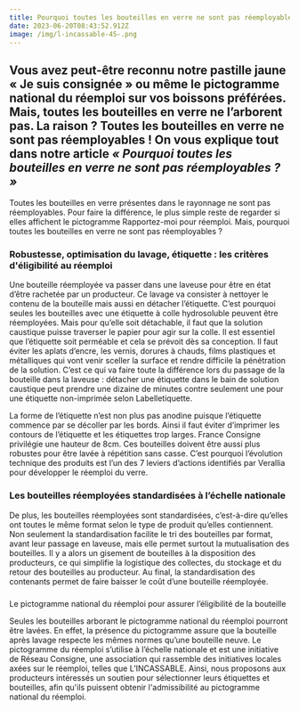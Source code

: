 ```yaml
---
title: Pourquoi toutes les bouteilles en verre ne sont pas réemployables ?
date: 2023-06-20T08:43:52.912Z
image: /img/l-incassable-45-.png
---
```

## Vous avez peut-être reconnu notre pastille jaune « Je suis consignée » ou même le pictogramme national du réemploi sur vos boissons préférées. Mais, toutes les bouteilles en verre ne l’arborent pas. La raison ? Toutes les bouteilles en verre ne sont pas réemployables ! On vous explique tout dans notre article *« Pourquoi toutes les bouteilles en verre ne sont pas réemployables ? »*

Toutes les bouteilles en verre présentes dans le rayonnage ne sont pas réemployables. Pour faire la différence, le plus simple reste de regarder si elles affichent le pictogramme Rapportez-moi pour réemploi. Mais, pourquoi toutes les bouteilles en verre ne sont pas réemployables ?



### R﻿obustesse, optimisation du lavage, étiquette : les critères d'éligibilité au réemploi

Une bouteille réemployée va passer dans une laveuse pour être en état d’être rachetée par un producteur. Ce lavage va consister à nettoyer le contenu de la bouteille mais aussi en détacher l’étiquette. C’est pourquoi seules les bouteilles avec une étiquette à colle hydrosoluble peuvent être réemployées. Mais pour qu’elle soit détachable, il faut que la solution caustique puisse traverser le papier pour agir sur la colle. Il est essentiel que l’étiquette soit perméable et cela se prévoit dès sa conception. Il faut éviter les aplats d’encre, les vernis, dorures à chauds, films plastiques et métalliques qui vont venir sceller la surface et rendre difficile la pénétration de la solution. C’est ce qui va faire toute la différence lors du passage de la bouteille dans la laveuse : détacher une étiquette dans le bain de solution caustique peut prendre une dizaine de minutes contre seulement une pour une étiquette non-imprimée selon Labelletiquette. 


La forme de l’étiquette n’est non plus pas anodine puisque l’étiquette commence par se décoller par les bords. Ainsi il faut éviter d’imprimer les contours de l’étiquette et les étiquettes trop larges. France Consigne privilégie une hauteur de 8cm. Ces bouteilles doivent être aussi plus robustes pour être lavée à répétition sans casse. C’est pourquoi l’évolution technique des produits est l’un des 7 leviers d’actions identifiés par Verallia pour développer le réemploi du verre. 



### Les bouteilles réemployées standardisées à l’échelle nationale

De plus, les bouteilles réemployées sont standardisées, c’est-à-dire qu’elles ont toutes le même format selon le type de produit qu’elles contiennent. Non seulement la standardisation facilite le tri des bouteilles par format, avant leur passage en laveuse, mais elle permet surtout la mutualisation des bouteilles. Il y a alors un gisement de bouteilles à la disposition des producteurs, ce qui simplifie la logistique des collectes, du stockage et du retour des bouteilles au producteur. Au final, la standardisation des contenants permet de faire baisser le coût d’une bouteille réemployée. 

### 
Le pictogramme national du réemploi pour assurer l’éligibilité de la bouteille 

Seules les bouteilles arborant le pictogramme national du réemploi pourront être lavées. En effet, la présence du pictogramme assure que la bouteille après lavage respecte les mêmes normes qu’une bouteille neuve. Le pictogramme du réemploi s’utilise à l’échelle nationale et est une initiative de Réseau Consigne, une association qui rassemble des initiatives locales axées sur le réemploi, telles que L’INCASSABLE. Ainsi, nous proposons aux producteurs intéressés un soutien pour sélectionner leurs étiquettes et bouteilles, afin qu'ils puissent obtenir l'admissibilité au pictogramme national du réemploi.